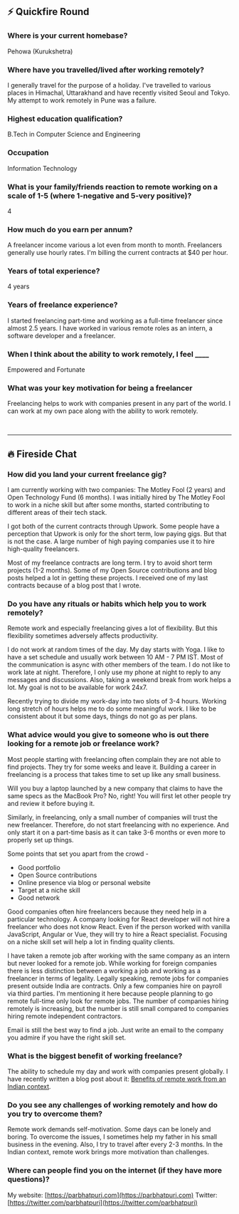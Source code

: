 ##  ⚡️ Quickfire Round

### Where is your current homebase?

Pehowa (Kurukshetra)

### Where have you travelled/lived after working remotely?

I generally travel for the purpose of a holiday. I've travelled to various places in Himachal, Uttarakhand and have recently visited Seoul and Tokyo. My attempt to work remotely in Pune was a failure.

### Highest education qualification?

B.Tech in Computer Science and Engineering

### Occupation

Information Technology

### What is your family/friends reaction to remote working on a scale of 1-5 (where 1-negative and 5-very positive)?

4

### How much do you earn per annum?

A freelancer income various a lot even from month to month. Freelancers generally use hourly rates. I'm billing the current contracts at $40 per hour.

### Years of total experience?

4 years

### Years of freelance experience?

I started freelancing part-time and working as a full-time freelancer since almost 2.5 years. I have worked in various remote roles as an intern, a software developer and a freelancer.

### When I think about the ability to work remotely, I feel \_\_\_\_

Empowered and Fortunate

### What was your key motivation for being a freelancer

Freelancing helps to work with companies present in any part of the world. I can work at my own pace along with the ability to work remotely.

 

* * *

## 🔥 Fireside Chat

### How did you land your current freelance gig?

I am currently working with two companies: The Motley Fool (2 years) and Open Technology Fund (6 months). I was initially hired by The Motley Fool to work in a niche skill but after some months, started contributing to different areas of their tech stack.

I got both of the current contracts through Upwork. Some people have a perception that Upwork is only for the short term, low paying gigs. But that is not the case. A large number of high paying companies use it to hire high-quality freelancers.

Most of my freelance contracts are long term. I try to avoid short term projects (1-2 months). Some of my Open Source contributions and blog posts helped a lot in getting these projects. I received one of my last contracts  because of a blog post that I wrote.

### Do you have any rituals or habits which help you to work remotely?

Remote work and especially freelancing gives a lot of flexibility. But this flexibility sometimes adversely affects productivity.

I do not work at random times of the day. My day starts with Yoga. I like to have a set schedule and usually work between 10 AM - 7 PM IST. Most of the communication is async with other members of the team. I do not like to work late at night. Therefore, I only use my phone at night to reply to any messages and discussions. Also, taking a weekend break from work helps a lot. My goal is not to be available for work 24x7.

Recently trying to divide my work-day into two slots of 3-4 hours. Working long stretch of hours helps me to do some meaningful work. I like to be consistent about it but some days, things do not go as per plans.

### What advice would you give to someone who is out there looking for a remote job or freelance work?

Most people starting with freelancing often complain they are not able to find projects. They try for some weeks and leave it. Building a career in freelancing is a process that takes time to set up like any small business.

Will you buy a laptop launched by a new company that claims to have the same specs as the MacBook Pro? No, right! You will first let other people try and review it before buying it.

Similarly, in freelancing, only a small number of companies will trust the new freelancer. Therefore, do not start freelancing with no experience. And only start it on a part-time basis as it can take 3-6 months or even more to properly set up things.

Some points that set you apart from the crowd -
* Good portfolio
* Open Source contributions
* Online presence via blog or personal website
* Target at a niche skill
* Good network

Good companies often hire freelancers because they need help in a particular technology. A company looking for React developer will not hire a freelancer who does not know React. Even if the person worked with vanilla JavaScript, Angular or Vue, they will try to hire a React specialist. Focusing on a niche skill set will help a lot in finding quality clients.

I have taken a remote job after working with the same company as an intern but never looked for a remote job. While working for foreign companies there is less distinction between a working a job and working as a freelancer in terms of legality. Legally speaking, remote jobs for companies present outside India are contracts. Only a few companies hire on payroll via third parties. I'm mentioning it here because people planning to go remote full-time only look for remote jobs. The number of companies hiring remotely is increasing, but the number is still small compared to companies hiring remote independent contractors.

Email is still the best way to find a job. Just write an email to the company you admire if you have the right skill set.

### What is the biggest benefit of working freelance?

The ability to schedule my day and work with companies present globally. I have recently written a blog post about it: [Benefits of remote work from an Indian context](https://parbhatpuri.com/benefits-of-remote-work-from-an-indian-context.html).

### Do you see any challenges of working remotely and how do you try to overcome them?

Remote work demands self-motivation. Some days can be lonely and boring. To overcome the issues, I sometimes help my father in his small business in the evening. Also, I try to travel after every 2-3 months. In the Indian context, remote work brings more motivation than challenges.

### Where can people find you on the internet (if they have more questions)?

My website: [https://parbhatpuri.com](https://parbhatpuri.com) Twitter: [https://twitter.com/parbhatpuri](https://twitter.com/parbhatpuri)